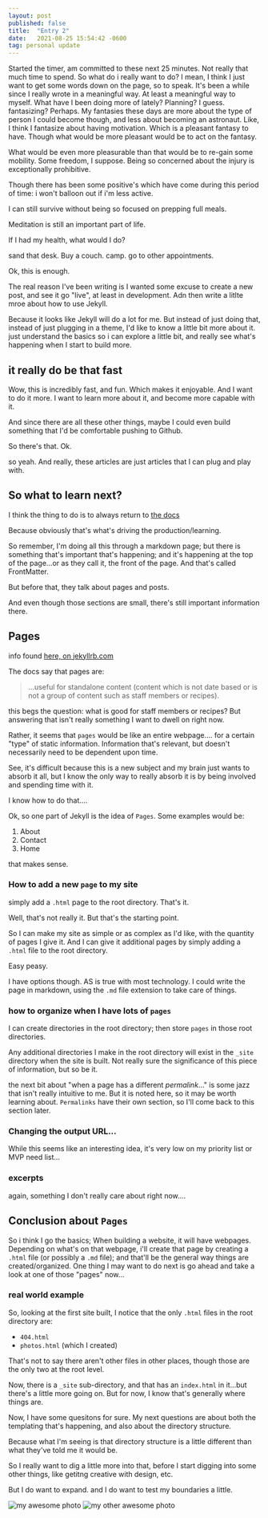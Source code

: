 ```yaml
---
layout: post
published: false
title:  "Entry 2"
date:   2021-08-25 15:54:42 -0600
tag: personal update
---
```


Started the timer, am committed to these next 25 minutes. Not really that much time to spend. So what do i really want to do? I mean, I think I just want to get some words down on the page, so to speak. It's been a while since I really wrote in a meaningful way. At least a meaningful way to myself. What have I been doing more of lately? Planning? I guess. fantasizing? Perhaps. My fantasies these days are more about the type of person I could become though, and less about becoming an astronaut. Like, I think I fantasize about having motivation. Which is a pleasant fantasy to have. Though what would be more pleasant would be to act on the fantasy.

What would be even more pleasurable than that would be to re-gain some mobility. Some freedom, I suppose. Being so concerned about the injury is exceptionally prohibitive.

Though there has been some positive's which have come during this period of time: i won't balloon out if i'm less active.

I can still survive without being so focused on prepping full meals.

Meditation is still an important part of life.

If I had my health, what would I do?

sand that desk. Buy a couch. camp. go to other appointments.

Ok, this is enough.

The real reason I've been writing is I wanted some excuse to create a new post, and see it go "live", at least in development. Adn then write a litlte mroe about how to use Jekyll.

Because it looks like Jekyll will do a lot for me. But instead of just doing that, instead of just plugging in a theme, I'd like to know a little bit more about it. just understand the basics so i can explore a little bit, and really see what's happening when I start to build more.

## it really do be that fast
Wow, this is incredibly fast, and fun. Which makes it enjoyable. And I want to do it more. I want to learn more about it, and become more capable with it.

And since there are all these other things, maybe I could even build something that I'd be comfortable pushing to Github.

So there's that. Ok.

so yeah. And really, these articles are just articles that I can plug and play with.

## So what to learn next?

I think the thing to do is to always return to [the docs](https://jekyllrb.com/docs/)

Because obviously that's what's driving the production/learning.

So remember, I'm doing all this through a markdown page; but there is something that's important that's happening; and it's happening at the top of the page...or as they call it, the front of the page. And that's called FrontMatter.

But before that, they talk about pages and posts.

And even though those sections are small, there's still important information there.

## Pages
info found [here, on jekyllrb.com](https://jekyllrb.com/docs/pages/)

The docs say that pages are:

> ...useful for standalone content (content which is not date based or is not a group of content such as staff members or recipes).

this begs the question: what is good for staff members or recipes? But answering that isn't really something I want to dwell on right now.

Rather, it seems that `pages` would be like an entire webpage.... for a certain "type" of static information. Information that's relevant, but doesn't necessarily need to be dependent upon time.

See, it's difficult because this is a new subject and my brain just wants to absorb it all, but I know the only way to really absorb it is by being involved and spending time with it.

I know how to do that....

Ok, so one part of Jekyll is the idea of `Pages`. Some examples would be:

1. About
2. Contact
3. Home

that makes sense.

### How to add a new `page` to my site

simply add a `.html` page to the root directory. That's it.

Well, that's not really it. But that's the starting point.

So I can make my site as simple or as complex as I'd like, with the quantity of pages I give it. And I can give it additional pages by simply adding a `.html` file to the root directory.

Easy peasy.

I have options though. AS is true with most technology. I could write the page in markdown, using the `.md` file extension to take care of things.

### how to organize when I have lots of `pages`

I can create directories in the root directory; then store `pages` in those root directories.

Any additional directories I make in the root directory will exist in the `_site` directory when the site is built. Not really sure the significance of this piece of information, but so be it.

the next bit about "when a page has a different _permalink_..." is some jazz that isn't really intuitive to me. But it is noted here, so it may be worth learning about. `Permalinks` have their own section, so I'll come back to this section later.

### Changing the output URL...

While this seems like an interesting idea, it's very low on my priority list or MVP need list...

### excerpts

again, something I don't really care about right now....

## Conclusion about `Pages`

So i think I go the basics; When building a website, it will have webpages. Depending on what's on that webpage, i'll create that page by creating a `.html` file (or possibly a `.md` file); and that'll be the general way things are created/organized. One thing I may want to do next is go ahead and take a look at one of those "pages" now...

### real world example
So, looking at the first site built, I notice that the only `.html` files in the root directory are:

- `404.html`
- `photos.html` (which I created)

That's not to say there aren't other files in other places, though those are the only two at the root level.

Now, there is a `_site` sub-directory, and that has an `index.html` in it...but there's a little more going on. But for now, I know that's generally where things are.

Now, I have some quesitons for sure. My next questions are about both the templating that's happening, and also about the directory structure.

Because what I'm seeing is that directory structure is a little different than what they've told me it would be.

So I really want to dig a little more into that, before I start digging into some other things, like getitng creative with design, etc.

But I do want to expand. and I do want to test my boundaries a little.

![my awesome photo](/assets/images/green_chairs_near_watertower.jpeg)
![my other awesome photo](/assets/images/bnw_up_at_loop_station.jpeg)